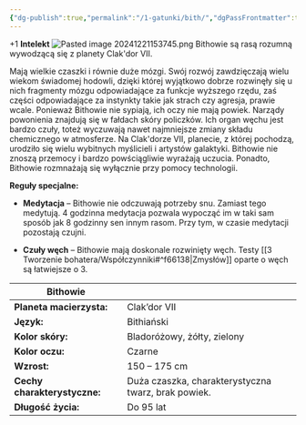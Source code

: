 ```yaml
---
{"dg-publish":true,"permalink":"/1-gatunki/bith/","dgPassFrontmatter":true}
---
```


+1 **Intelekt**
![Pasted image 20241221153745.png](/img/user/6%20Obrazy/Pasted%20image%2020241221153745.png)
Bithowie są rasą rozumną wywodzącą się z planety Clak'dor VII.

Mają wielkie czaszki i równie duże mózgi. Swój rozwój zawdzięczają wielu wiekom świadomej hodowli, dzięki której wyjątkowo dobrze rozwinęły się u nich fragmenty mózgu odpowiadające za funkcje wyższego rzędu, zaś części odpowiadające za instynkty takie jak strach czy agresja, prawie wcale. Ponieważ Bithowie nie sypiają, ich oczy nie mają powiek. Narządy powonienia znajdują się w fałdach skóry policzków. Ich organ węchu jest bardzo czuły, toteż wyczuwają nawet najmniejsze zmiany składu chemicznego w atmosferze. Na Clak'dorze VII, planecie, z której pochodzą, urodziło się wielu wybitnych myślicieli i artystów galaktyki. Bithowie nie znoszą przemocy i bardzo powściągliwie wyrażają uczucia. Ponadto, Bithowie rozmnażają się wyłącznie przy pomocy technologii.

**Reguły specjalne:**

- **Medytacja** – Bithowie nie odczuwają potrzeby snu. Zamiast tego medytują. 4 godzinna medytacja pozwala wypocząć im w taki sam sposób jak 8 godzinny sen innym rasom. Przy tym, w czasie medytacji pozostają czujni.

- **Czuły węch** – Bithowie mają doskonale rozwinięty węch. Testy [[3 Tworzenie bohatera/Współczynniki#^f66138\|Zmysłów]] oparte o węch są łatwiejsze o 3.

| **Bithowie**                 |                                                     |
| ---------------------------- | --------------------------------------------------- |
| **Planeta macierzysta:**     | Clak’dor VII                                        |
| **Język:**                   | Bithiański                                          |
| **Kolor skóry:**             | Bladoróżowy, żółty, zielony                         |
| **Kolor oczu:**              | Czarne                                              |
| **Wzrost:**                  | 150 – 175 cm                                        |
| **Cechy charakterystyczne:** | Duża czaszka, charakterystyczna twarz, brak powiek. |
| **Długość życia:**           | Do 95 lat                                           |